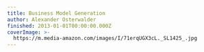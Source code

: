 ```yaml
---
title: Business Model Generation
author: Alexander Osterwalder
finished: 2013-01-01T00:00:00.000Z
coverImage: >-
  https://m.media-amazon.com/images/I/71erqUGX3cL._SL1425_.jpg
---
```


